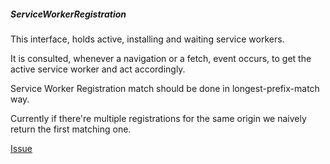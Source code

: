 
##### ServiceWorkerRegistration

This interface, holds active, installing and waiting service workers.

It is consulted, whenever a navigation or a fetch, event occurs, 
to get the active service worker and act accordingly.

Service Worker Registration match should be done in longest-prefix-match way.

Currently if there're multiple registrations for the same origin we naively return the first matching one.

[Issue](https://bugs.chromium.org/p/chromium/issues/detail?id=370773)
